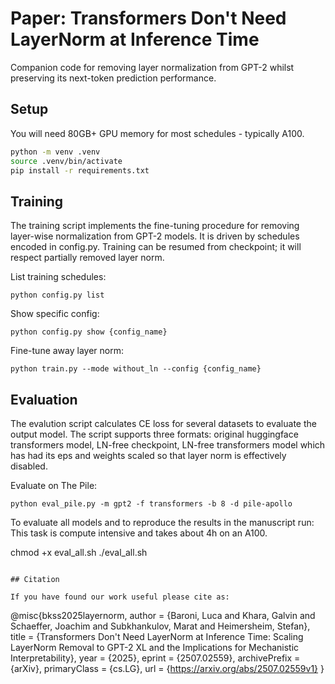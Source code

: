# Paper: Transformers Don't Need LayerNorm at Inference Time

Companion code for removing layer normalization from GPT-2 whilst preserving its next-token prediction performance.

## Setup

You will need 80GB+ GPU memory for most schedules - typically A100.

```bash
python -m venv .venv
source .venv/bin/activate
pip install -r requirements.txt
```

## Training

The training script implements the fine-tuning procedure for removing layer-wise normalization from GPT-2 models.
It is driven by schedules encoded in config.py. Training can be resumed from checkpoint; it will respect partially
removed layer norm.

List training schedules:
```
python config.py list
```

Show specific config:
```shell
python config.py show {config_name}
```

Fine-tune away layer norm:
```shell
python train.py --mode without_ln --config {config_name}
```

## Evaluation

The evalution script calculates CE loss for several datasets to evaluate the output model.
The script supports three formats: original huggingface transformers model, LN-free checkpoint, LN-free transformers model
which has had its eps and weights scaled so that layer norm is effectively disabled.

Evaluate on The Pile:
```
python eval_pile.py -m gpt2 -f transformers -b 8 -d pile-apollo
```

To evaluate all models and to reproduce the results in the manuscript run:
This task is compute intensive and takes about 4h on an A100.

chmod +x eval_all.sh
./eval_all.sh
```

## Citation

If you have found our work useful please cite as:

```
@misc{bkss2025layernorm,
  author = {Baroni, Luca and Khara, Galvin and Schaeffer, Joachim and Subkhankulov, Marat and Heimersheim, Stefan},
  title = {Transformers Don't Need LayerNorm at Inference Time: Scaling LayerNorm Removal to GPT-2 XL and the Implications for Mechanistic Interpretability},
  year = {2025},
  eprint = {2507.02559},
  archivePrefix = {arXiv},
  primaryClass = {cs.LG},
  url = {https://arxiv.org/abs/2507.02559v1}
}
```
